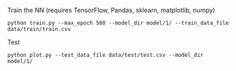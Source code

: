 
Train the NN (requires TensorFlow, Pandas, sklearn, matplotlib, numpy)
```
python train.py --max_epoch 500 --model_dir model/1/ --train_data_file data/train/train.csv
```

Test 

```
python plot.py --test_data_file data/test/test.csv --model_dir model/1/
```

